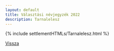 ```yaml
---
layout: default
title: Választási névjegyzék 2022
description: Tarnalelesz
---
```


{% include settlementHTMLs/Tarnalelesz.html %}

[Vissza](./)